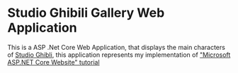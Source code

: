# Studio Ghibili Gallery Web Application

This is a ASP .Net Core Web Application, that displays the main characters of [Studio Ghibli](https://en.wikipedia.org/wiki/Studio_Ghibli),
this application represents my implementation of ["Microsoft ASP.NET Core Website" tutorial](https://www.youtube.com/watch?v=1tVF9rSA1m0)
